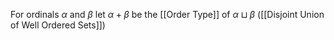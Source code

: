 For ordinals $\alpha$ and $\beta$ let $\alpha+\beta$ be the [[Order Type]] of $\alpha \sqcup \beta$ ([[Disjoint Union of Well Ordered Sets]])
